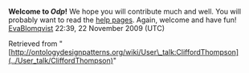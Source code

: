 __Welcome to _Odp_!__ We hope you will contribute much and well. 
You will probably want to read the [help pages](http://ontologydesignpatterns.org/wiki/Help:Contents "Help:Contents"). Again, welcome and have fun! [EvaBlomqvist](../User/EvaBlomqvist "User:EvaBlomqvist") 22:39, 22 November 2009 (UTC)





Retrieved from "[http://ontologydesignpatterns.org/wiki/User\_talk:CliffordThompson](../User_talk/CliffordThompson)"